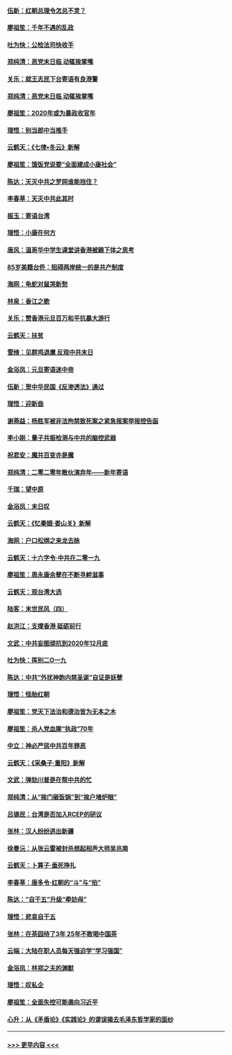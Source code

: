 #### [伍新：红朝总理令怎总不灵？](../pages/nsc993/n11770813.md?t=01071344) 
#### [廖祖笙：千年不遇的乱政](../pages/nsc993/n11770373.md?t=01071344) 
#### [吐为快：公检法司快收手](../pages/nsc993/n11770359.md?t=01071344) 
#### [郑纯清：恶党末日临 动辄挨掌嘴](../pages/nsc993/n11769912.md?t=01071344) 
#### [关乐：就王志民下台寄语有良港警](../pages/nsc993/n11769903.md?t=01071344) 
#### [郑纯清：恶党末日临 动辄挨掌嘴](../pages/nsc993/n11769356.md?t=01071344) 
#### [廖祖笙：2020年或为暴政收官年](../pages/nsc993/n11768216.md?t=01071344) 
#### [理悟：别当郎中当推手](../pages/nsc993/n11768243.md?t=01071344) 
#### [云鹤天：《七律▪冬云》新解](../pages/nsc993/n11768204.md?t=01071344) 
#### [廖祖笙：饿饭党说要“全面建成小康社会”](../pages/nsc993/n11767482.md?t=01071344) 
#### [陈达：天灭中共之罗网谁能挡住？](../pages/nsc993/n11767465.md?t=01071344) 
#### [李春草：天灭中共此其时](../pages/nsc993/n11767452.md?t=01071344) 
#### [振玉：寄语台湾](../pages/nsc993/n11767432.md?t=01071344) 
#### [理悟：小康在何方](../pages/nsc993/n11767394.md?t=01071344) 
#### [唐风：温哥华中学生课堂讲香港被踢下体之思考](../pages/nsc993/n11766848.md?t=01071344) 
#### [85岁美籍台侨：阻碍两岸统一的是共产制度](../pages/nsc993/n11765043.md?t=01071344) 
#### [海网：龟蛇对鼠哭新愁](../pages/nsc993/n11764895.md?t=01071344) 
#### [林泉：香江之歌](../pages/nsc993/n11764415.md?t=01071344) 
#### [关乐：赞香港元旦百万和平抗暴大游行](../pages/nsc993/n11764382.md?t=01071344) 
#### [云鹤天：扶贫](../pages/nsc993/n11764245.md?t=01071344) 
#### [雪绮：见群鸡退鹰  反观中共末日](../pages/nsc993/n11762112.md?t=01071344) 
#### [金浴凤：元旦寄语迷中帝](../pages/nsc993/n11761788.md?t=01071344) 
#### [伍新：贺中华民国《反渗透法》通过](../pages/nsc993/n11761994.md?t=01071344) 
#### [理悟：迎新曲](../pages/nsc993/n11761152.md?t=01071344) 
#### [谢燕益：杨胜军被非法拘禁致死案之紧急报案举报控告函](../pages/nsc993/n11756134.md?t=01071344) 
#### [李小刚：量子共振检测与中共的脑控武器](../pages/nsc993/n11754518.md?t=01071344) 
#### [祝君安：魔共百变亦是魔](../pages/nsc993/n11754469.md?t=01071344) 
#### [郑纯清：二零二零年散伙演弃年——新年寄语](../pages/nsc993/n11754195.md?t=01071344) 
#### [千瑞：望中原](../pages/nsc993/n11754159.md?t=01071344) 
#### [金浴凤：末日叹](../pages/nsc993/n11752359.md?t=01071344) 
#### [云鹤天：《忆秦娥‧娄山关》新解](../pages/nsc993/n11752348.md?t=01071344) 
#### [海网：户口松绑之来龙去脉](../pages/nsc993/n11752328.md?t=01071344) 
#### [云鹤天：十六字令‧中共在二零一九](../pages/nsc993/n11752305.md?t=01071344) 
#### [廖祖笙：周永康余孽在不断寻衅滋事](../pages/nsc993/n11751013.md?t=01071344) 
#### [云鹤天：观台湾大选](../pages/nsc993/n11751007.md?t=01071344) 
#### [陆客：末世民风（四）](../pages/nsc993/n11749203.md?t=01071344) 
#### [赵洪江：支撑香港 砥砺前行](../pages/nsc993/n11748482.md?t=01071344) 
#### [文武：中共妄图顽抗到2020年12月底](../pages/nsc993/n11748446.md?t=01071344) 
#### [吐为快：挥别二O一九](../pages/nsc993/n11748411.md?t=01071344) 
#### [陈达：中共“外扰神韵内禁圣诞”自证是妖孽](../pages/nsc993/n11748226.md?t=01071344) 
#### [理悟：怪胎红朝](../pages/nsc993/n11748206.md?t=01071344) 
#### [廖祖笙：党天下法治和德治皆为无本之木](../pages/nsc993/n11748135.md?t=01071344) 
#### [廖祖笙：杀人党血腥“执政”70年](../pages/nsc993/n11745144.md?t=01071344) 
#### [中立：神必严惩中共百年罪恶](../pages/nsc993/n11744970.md?t=01071344) 
#### [云鹤天：《采桑子‧重阳》新解](../pages/nsc993/n11744948.md?t=01071344) 
#### [文武：弹劾川普是在帮中共的忙](../pages/nsc993/n11744758.md?t=01071344) 
#### [郑纯清：从“挨门砸饭锅”到“挨户堵炉眼”](../pages/nsc993/n11744745.md?t=01071344) 
#### [吕锡民：台湾是否加入RCEP的研议](../pages/nsc993/n11744701.md?t=01071344) 
#### [张林：汉人纷纷逃出新疆](../pages/nsc993/n11743530.md?t=01071344) 
#### [徐曼沅：从张云雷被封杀想起相声大师吴兆南](../pages/nsc993/n11741816.md?t=01071344) 
#### [云鹤天：卜算子‧垂死挣扎](../pages/nsc993/n11739956.md?t=01071344) 
#### [李春草：唐多令‧红朝的“斗”与“拍”](../pages/nsc993/n11739830.md?t=01071344) 
#### [陈达：“自干五”升级“牵妨母”](../pages/nsc993/n11739724.md?t=01071344) 
#### [理悟：悲哀自干五](../pages/nsc993/n11739547.md?t=01071344) 
#### [张林：在茶园待了3年 25年不敢喝中国茶](../pages/nsc993/n11739240.md?t=01071344) 
#### [云端：大陆在职人员每天强迫学“学习强国”](../pages/nsc993/n11738735.md?t=01071344) 
#### [金浴凤：林郑之夫的渊默](../pages/nsc993/n11737735.md?t=01071344) 
#### [理悟：叹私企](../pages/nsc993/n11737715.md?t=01071344) 
#### [廖祖笙：全面失控可能袭向习近平](../pages/nsc993/n11737704.md?t=01071344) 
#### [心升：从《矛盾论》《实践论》的谬误揭去毛泽东哲学家的面纱](../pages/nsc993/n11736962.md?t=01071344) 

----
#### [ >>> 更早内容 <<< ](../indexes/nsc993-earlier.md)
